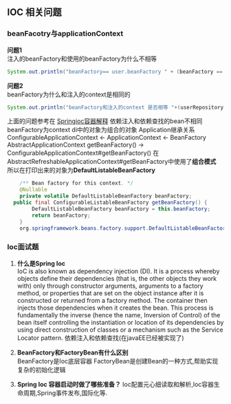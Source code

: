 ## **IOC 相关问题**
### **beanFacotry与applicationContext**
**问题1**  
注入的beanFactory和使用的beanFactory为什么不相等
```java 
System.out.println("beanFactory== user.beanFactory " + (beanFactory == userRepository.getBeanFactory()));
```
**问题2**  
beanFactory为什么和注入的context是相同的 
```java
System.out.println("beanFactory和注入的context 是否相等 "+(userRepository.getApplicationContextObjectFactory().getObject() == beanFactory));
```
上面的问题参考在 [Springioc容器解释](../doc/SpringWithIoC.md)
依赖注入和依赖查找的bean不相同  beanFactory为context   di中的对象为组合的对象
Application继承关系
ConfigurableApplicationContext <- ApplicationContext <- BeanFactory  
AbstractApplicationContext  getBeanFactory() -> ConfigurableApplicationContext#getBeanFactory() 
在AbstractRefreshableApplicationContext#getBeanFactory中使用了**组合模式** 所以在打印出来的对象为**DefaultListableBeanFactory**
```java
	/** Bean factory for this context. */
	@Nullable
	private volatile DefaultListableBeanFactory beanFactory;
  public final ConfigurableListableBeanFactory getBeanFactory() {
		DefaultListableBeanFactory beanFactory = this.beanFactory;
		return beanFactory;
    }
    org.springframework.beans.factory.support.DefaultListableBeanFactory@289d1c02: defining beans [user,user1,user2,objectFactory,userRepository]; root of factory hierarchy

```

### **Ioc面试题**
1. **什么是Spring Ioc**  
IoC is also known as dependency injection (DI). It is a process whereby objects define their dependencies (that is, the other objects they work with) only through constructor arguments, arguments to a factory method, or properties that are set on the object instance after it is constructed or returned from a factory method. The container then injects those dependencies when it creates the bean. This process is fundamentally the inverse (hence the name, Inversion of Control) of the bean itself controlling the instantiation or location of its dependencies by using direct construction of classes or a mechanism such as the Service Locator pattern.
依赖注入和依赖查找(在javaEE已经被实现了)

2. **BeanFactory和FactoryBean有什么区别**  
   BeanFactory是Ioc底层容器
   FactoryBean是创建Bean的一种方式,帮助实现复杂的初始化逻辑
3. **Spring Ioc 容器启动时做了哪些准备？**
    Ioc配置元心细读取和解析,Ioc容器生命周期,Spring事件发布,国际化等.
